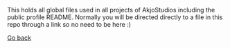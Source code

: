 This holds all global files used in all projects of AkjoStudios including the public profile README. Normally you will be directed directly to a file in this repo through a link so no need to be here :)

[Go back](https://github.com/AkjoStudios)
